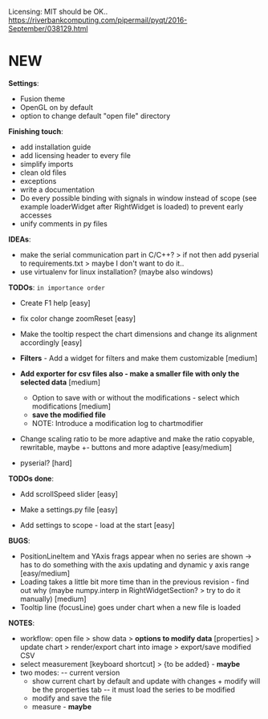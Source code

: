 Licensing: MIT should be OK.. https://riverbankcomputing.com/pipermail/pyqt/2016-September/038129.html

# NEW

**Settings**:
 - Fusion theme
 - OpenGL on by default
 - option to change default "open file" directory


**Finishing touch**:
 - add installation guide
 - add licensing header to every file
 - simplify imports
 - clean old files
 - exceptions
 - write a documentation
 - Do every possible binding with signals in window instead of scope (see example loaderWidget after RightWidget is loaded) to prevent early accesses
 - unify comments in py files

**IDEAs**:
  - make the serial communication part in C/C++? > if not then add pyserial to requirements.txt > maybe I don't want to do it..
  - use virtualenv for linux installation? (maybe also windows)

**TODOs**:  `in importance order`
 - Create F1 help [easy]

 - fix color change zoomReset [easy]

 - Make the tooltip respect the chart dimensions and change its alignment accordingly [easy]

 - **Filters** - Add a widget for filters and make them customizable [medium]
 - **Add exporter for csv files also - make a smaller file with only the selected data** [medium]
   - Option to save with or without the modifications - select which modifications [medium]
   - **save the modified file**
   - NOTE: Introduce a modification log to chartmodifier
   

 - Change scaling ratio to be more adaptive and make the ratio copyable, rewritable, maybe +- buttons and more adaptive [easy/medium]

 - pyserial? [hard]

**TODOs done**:
 - Add scrollSpeed slider [easy]

 - Make a settings.py file [easy]
  - Add settings to scope - load at the start [easy]

**BUGS**:
 - PositionLineItem and YAxis frags appear when no series are shown -> has to do something with the axis updating and dynamic y axis range [easy/medium]
 - Loading takes a little bit more time than in the previous revision - find out why (maybe numpy.interp in RightWidgetSection? > try to do it manually) [medium]
 - Tooltip line (focusLine) goes under chart when a new file is loaded

**NOTES**:
 - workflow: open file > show data > **options to modify data** [properties] > update chart > render/export chart into image > export/save modified CSV
 - select measurement [keyboard shortcut] > {to be added} - **maybe**
 - two modes: -- current version
    - show current chart by default and update with changes + modify will be the properties tab -- it must load the series to be modified
    - modify and save the file
    - measure - **maybe**
